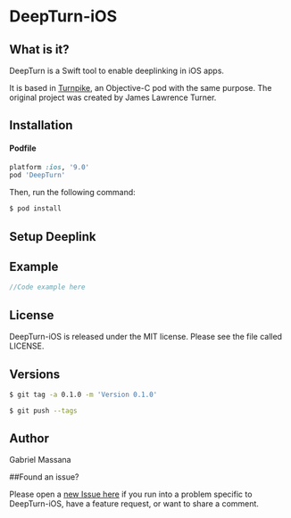# DeepTurn-iOS

##   What is it?

DeepTurn is a Swift tool to enable deeplinking in iOS apps.

It is based in [Turnpike](https://cocoapods.org/pods/Turnpike), an Objective-C pod with the same purpose.
The original project was created by James Lawrence Turner.

## Installation

#### Podfile

```ruby
platform :ios, '9.0'
pod 'DeepTurn'
```

Then, run the following command:

```bash
$ pod install
```

## Setup Deeplink



## Example

```swift
//Code example here

```

## License

DeepTurn-iOS is released under the MIT license. Please see the file called LICENSE.

## Versions

```bash
$ git tag -a 0.1.0 -m 'Version 0.1.0'

$ git push --tags
```

## Author

Gabriel Massana

##Found an issue?

Please open a [new Issue here](https://github.com/GabrielMassana/DeepTurn-iOS/issues/new) if you run into a problem specific to DeepTurn-iOS, have a feature request, or want to share a comment.
